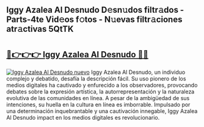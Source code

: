 ## Iggy Azalea Al Desnudo D𝚎sn𝚞dos filtr𝚊dos - Parts-4te Vid𝚎os f𝚘tos - N𝚞evas filtr𝚊ciones atr𝚊ctivas 5QtTK

# <h2><a href="http://mbafo71.tromn.icu/?c=Iggy+Azalea+Al+Desnudo">🔗👉👉👉 Iggy Azalea Al Desnudo 🔗🔗</a></h2>

[![Iggy Azalea Al Desnudo nuevo](https://i.imgur.com/pEAQMta.gif)](http://mbafo71.tromn.icu/?c=Iggy+Azalea+Al+Desnudo)
Iggy Azalea Al Desnudo, un individuo complejo y debatido, desafía la descripción fácil. Su uso pionero de los medios digitales ha cautivado y enfurecido a los observadores, provocando debates sobre la expresión artística, la autorrepresentación y la naturaleza evolutiva de las comunidades en línea. A pesar de la ambigüedad de sus intenciones, su huella en la cultura en línea es imborrable. Impulsado por una determinación inquebrantable y una cautivación innegable, Iggy Azalea Al Desnudo impact en los medios digitales es revolucionario.
